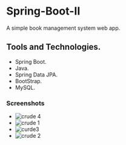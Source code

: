 # Spring-Boot-II

A simple book management system web app.
## Tools and Technologies.
- Spring Boot.
- Java.
- Spring Data JPA.
- BootStrap.
- MySQL. 

### Screenshots

- ![crude 4](https://github.com/kasydev/Spring-Boot-II/assets/125959390/37b38a73-f66f-4d75-94de-96019140c514)
- ![crude 1](https://github.com/kasydev/Spring-Boot-II/assets/125959390/31fe1cb6-4740-418d-a396-d002838c5c31)
- ![curde3](https://github.com/kasydev/Spring-Boot-II/assets/125959390/9d8d2ce1-e353-4faf-98ef-b775533c5503)
- ![crude 2](https://github.com/kasydev/Spring-Boot-II/assets/125959390/2fd01af7-f058-4919-ad36-bbd5efbc9968)


